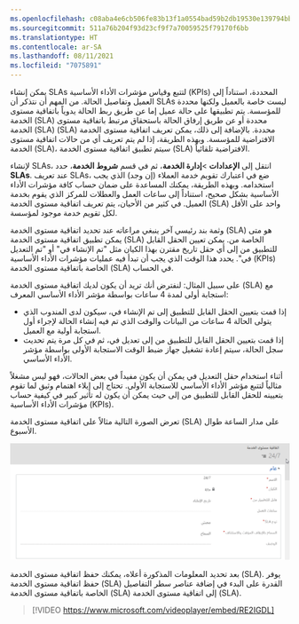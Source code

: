 ```yaml
---
ms.openlocfilehash: c08aba4e6cb506fe83b13f1a0554bad59b2db19530e139794bbc0271e5b304e8
ms.sourcegitcommit: 511a76b204f93d23cf9f7a70059525f79170f6bb
ms.translationtype: HT
ms.contentlocale: ar-SA
ms.lasthandoff: 08/11/2021
ms.locfileid: "7075891"
---
```

يمكن إنشاء SLAs لتتبع وقياس مؤشرات الأداء الأساسية (KPIs) المحددة، استناداً إلى العميل وتفاصيل الحالة. من المهم أن نتذكر أن SLAs ليست خاصة بالعميل ولكنها محددة للمؤسسة. يتم تطبيقها على حالة عميل إما عن طريق ربط الحالة يدوياً باتفاقية مستوى الخدمة (SLA)‬‬ محددة أو عن طريق إرفاق الحالة باستحقاق مرتبط باتفاقية مستوى الخدمة (SLA)‬‬ محددة. بالإضافة إلى ذلك، يمكن تعريف ‏‫اتفاقية مستوى الخدمة (SLA)‬‬ الافتراضية للمؤسسة. وبهذه الطريقة، إذا لم يتم تعريف أي من حالات اتفاقية مستوى الخدمة (SLA)، سيتم تطبيق اتفاقية مستوى الخدمة (SLA) الافتراضية تلقائياً.

لإنشاء SLAs، انتقل إلى **الإعدادات** \>**إدارة الخدمة**، ثم في قسم **شروط الخدمة**، حدد **SLAs**. عند تعريف SLAs، ضع في اعتبارك تقويم خدمة العملاء (إن وجد) الذي يجب استخدامه. وبهذه الطريقة، يمكنك المساعدة على ضمان حساب كافة مؤشرات الأداء الأساسية بشكل صحيح، استناداً إلى ساعات العمل والعطلات للمركز الذي يقوم بخدمة العميل. في كثير من الأحيان، يتم تعريف اتفاقية مستوى الخدمة (SLA) واحد على الأقل لكل تقويم خدمة موجود لمؤسسة.

وثمة بند رئيسي آخر ينبغي مراعاته عند تحديد اتفاقية مستوى الخدمة (SLA) هو متى يمكن تطبيق اتفاقية مستوى الخدمة (SLA) الخاصة من.  يمكن تعيين الحقل القابل للتطبيق من إلى أي حقل تاريخ مقترن بهذا الكيان مثل "تم الإنشاء في" أو "تم التعديل في".  يحدد هذا الوقت الذي يجب أن تبدأ فيه عمليات مؤشرات الأداء الأساسية (KPIs) الخاصة باتفاقية مستوى الخدمة (SLA) في الحساب.  
  
على سبيل المثال: لنفترض أنك تريد أن يكون لديك اتفاقية مستوى الخدمة (SLA) مع استجابة أولى لمدة 4 ساعات بواسطة مؤشر الأداء الأساسي المعرف:   

- إذا قمت بتعيين الحقل القابل للتطبيق إلى تم الإنشاء في، سيكون لدى المندوب الذي يتولى الحالة 4 ساعات من البيانات والوقت الذي تم فيه إنشاء الحالة لإجراء أول استجابة أولية مع العميل.  
- إذا قمت بتعيين الحقل القابل للتطبيق من إلى تعديل في، ثم في كل مرة يتم تحديث سجل الحالة، سيتم إعادة تشغيل جهاز ضبط الوقت الاستجابة الأولى بواسطة مؤشر الأداء الأساسي.
  
أثناء استخدام حقل التعديل في يمكن أن يكون مفيداً في بعض الحالات، فهو ليس مشغلاً مثالياً لتتبع مؤشر الأداء الأساسي للاستجابة الأولى.  تحتاج إلى إيلاء اهتمام وثيق لما تقوم بتعيينه للحقل القابل للتطبيق من إلى حيث يمكن أن يكون له تأثير كبير في كيفية حساب مؤشرات الأداء الأساسية (KPIs).  

تعرض الصورة التالية مثالاً على اتفاقية مستوى الخدمة (SLA) على مدار الساعة طوال الأسبوع.

![لقطة شاشة لاتفاقية مستوى الخدمة المحددة على مدار الساعة طوال الأسبوع.](../media/SLA-Unit3-1.png)

بعد تحديد المعلومات المذكورة أعلاه، يمكنك حفظ اتفاقية مستوى الخدمة (SLA).  يوفر حفظ اتفاقية مستوى الخدمة (SLA) القدرة على البدء في إضافة عناصر سطر التفاصيل الخاصة باتفاقية مستوى الخدمة (SLA) إلى اتفاقية مستوى الخدمة (SLA).  

> [!VIDEO https://www.microsoft.com/videoplayer/embed/RE2IGDL]
